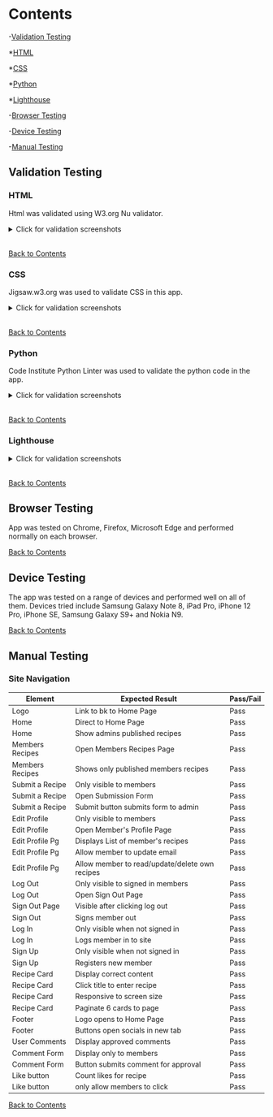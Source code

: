 # Contents

-[Validation Testing](#validation-testing)

  *[HTML](#html)
  
  *[CSS](#css)

  *[Python](#python)

  *[Lighthouse](#lighthouse)

-[Browser Testing](#browser-testing)

-[Device Testing](#device-testing)

-[Manual Testing](#manual-testing)

## Validation Testing

### HTML

Html was validated using W3.org Nu validator.

<details>

<summary>Click for validation screenshots</summary>

Homepage
![Recipes Page](Documentation/Testing%20Documentation/Screenshot%20Nu%20Html%20Validation%20HomePage.png)

Log Out Page
![Log Out Page](Documentation/Testing%20Documentation/Screenshot%20Nu%20Html%20Validation%20Log%20Out%20Page.png)

Members Recipes Page
![Members Recipes Page](Documentation/Testing%20Documentation/Screenshot%20Nu%20Html%20Validation%20Members'%20Recipes%20Page.png)

Recipe Detail Page
![Recipe Detail Page](Documentation/Testing%20Documentation/Screenshot%20Nu%20Html%20Validation%20Recipe.png)

Sign In Page
![Sign In Page](Documentation/Testing%20Documentation/Screenshot%20Nu%20Html%20Validation%20Sign%20In%20Page.png)

</details>

<br>

[Back to Contents](#contents)

### CSS

Jigsaw.w3.org was used to validate CSS in this app.

<details>

<summary>Click for validation screenshots</summary>

CSS Validation Test Pass
![CSS Validation](Documentation/Testing%20Documentation/Screenshot%20Jigsaw%20CSS%20Validation.png)

</details>

<br>

[Back to Contents](#contents)

### Python

Code Institute Python Linter was used to validate the python code in the app.

<details>

<summary>Click for validation screenshots</summary>

manage.py Pass
![manage.py](Documentation/Testing%20Documentation/Screenshot%20Python%20Linter%20Pass%20%20manage.py.png)

admin.py pass
![admin.py](Documentation/Testing%20Documentation/Screenshot%20Python%20Linter%20Pass%20admin.py.png)

apps.py pass
![apps.py](Documentation/Testing%20Documentation/Screenshot%20Python%20Linter%20Pass%20apps.py.png)

forms.py pass
![forms.py](Documentation/Testing%20Documentation/Screenshot%20Python%20Linter%20Pass%20forms.py.png)

models.py pass
![models.py](Documentation/Testing%20Documentation/Screenshot%20Python%20Linter%20Pass%20models.py.png)

settings.py pass
![settings.py](Documentation/Testing%20Documentation/Screenshot%20Python%20Linter%20Pass%20settings.py.png)

urls.py1 pass
![urls.py1](Documentation/Testing%20Documentation/Screenshot%20Python%20Linter%20Pass%20urls.py1.png)

urls.py2 pass
![urls.py2](Documentation/Testing%20Documentation/Screenshot%20Python%20Linter%20Pass%20urls.py2.png)

views.py pass
![views.py](Documentation/Testing%20Documentation/Screenshot%20Python%20Linter%20Pass%20views.py.png)

wsgi.py pass
![wsgi.py](Documentation/Testing%20Documentation/Screenshot%20Python%20Linter%20Pass%20wsgi.py.png)

</details>

<br>

[Back to Contents](#contents)

### Lighthouse

<details>

<summary>Click for validation screenshots</summary>

Homepage Validation
![Recipes Page](Documentation/Testing%20Documentation/Screenshot%20Lighthouse%20Result.png)

Recipe Validation
![recipe](Documentation/Testing%20Documentation/Screenshot%20lighthouse%20test%20recipe%20page.png)

Submit Recipe Validation
![submit recipe](Documentation/Testing%20Documentation/Screenshot%20Lighthouse%20Test%20Submit%20Recipe.png)

Members Recipes Validation
![members' recipes](Documentation/Testing%20Documentation/Screenshot%20Lighthouse%20Test%20Members'%20Page.png)

Edit Profile Validation
![edit profile](Documentation/Testing%20Documentation/Screenshot%20Lighthouse%20Test%20Edit%20Profile%20Page.png)

Log Out Page Validation
![log out](Documentation/Testing%20Documentation/Screenshot%20Lighthouse%20Test%20Log%20Out%20Page.png)

</details>

<br>

[Back to Contents](#contents)

## Browser Testing

App was tested on Chrome, Firefox, Microsoft Edge and performed normally on each browser.

[Back to Contents](#contents)

## Device Testing

The app was tested on a range of devices and performed well on all of them. Devices tried include Samsung Galaxy Note 8, iPad Pro, iPhone 12 Pro, iPhone SE, Samsung Galaxy S9+ and Nokia N9.

[Back to Contents](#contents)

## Manual Testing

### Site Navigation

|Element         |Expected Result                                |Pass/Fail |
|----------------|-----------------------------------------------|----------|
|Logo            |Link to bk to Home Page                        | Pass     |
|Home            |Direct to Home Page                            | Pass     |
|Home            |Show admins published recipes                  | Pass     |
|Members Recipes |Open Members Recipes Page                      | Pass     |
|Members Recipes |Shows only published members recipes           | Pass     |
|Submit a Recipe |Only visible to members                        | Pass     |
|Submit a Recipe |Open Submission Form                           | Pass     |
|Submit a Recipe |Submit button submits form to admin            | Pass     |
|Edit Profile    |Only visible to members                        | Pass     |
|Edit Profile    |Open Member's Profile Page                     | Pass     |
|Edit Profile Pg |Displays List of member's recipes              | Pass     |
|Edit Profile Pg |Allow member to update email                   | Pass     |
|Edit Profile Pg |Allow member to read/update/delete own recipes | Pass     |
|Log Out         |Only visible to signed in members              | Pass     |
|Log Out         |Open Sign Out Page                             | Pass     |
|Sign Out Page   |Visible after clicking log out                 | Pass     |
|Sign Out        |Signs member out                               | Pass     |
|Log In          |Only visible when not signed in                | Pass     |
|Log In          |Logs member in to site                         | Pass     |
|Sign Up         |Only visible when not signed in                | Pass     |
|Sign Up         |Registers new member                           | Pass     |
|Recipe Card     |Display correct content                        | Pass     |
|Recipe Card     |Click title to enter recipe                    | Pass     |
|Recipe Card     |Responsive to screen size                      | Pass     |
|Recipe Card     |Paginate 6 cards to page                       | Pass     |
|Footer          |Logo opens to Home Page                        | Pass     |
|Footer          |Buttons open socials in new tab                | Pass     |
|User Comments   |Display approved comments                      | Pass     |
|Comment Form    |Display only to members                        | Pass     |
|Comment Form    |Button submits comment for approval            | Pass     |
|Like button     |Count likes for recipe                         | Pass     |
|Like button     |only allow members to click                    | Pass     |



[Back to Contents](#contents)

